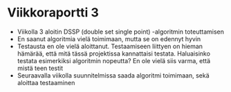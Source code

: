 # Viikkoraportti 3

- Viikolla 3 aloitin DSSP (double set single point) -algoritmin toteuttamisen
- En saanut algoritmia vielä toimimaan, mutta se on edennyt hyvin
- Testausta en ole vielä aloittanut. Testaamiseen liittyen on hieman hämärää, että mitä tässä projektissa kannattaisi testata. Haluaisinko testata esimerkiksi algoritmin nopeutta?
  En ole vielä siis varma, että mistä teen testit
- Seuraavalla viikolla suunnitelmissa saada algoritmi toimimaan, sekä aloittaa testaaminen
